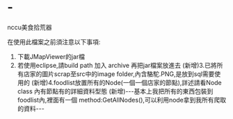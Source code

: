 # -
nccu美食拾荒器

在使用此檔案之前須注意以下事項:
1. 下載JMapViewer的jar檔
2. 若使用eclipse,請build path 加入 archive 再把jar檔案放進去
(新增)3.已將所有店家的圖片scrap至src中的image folder,內含駱駝.PNG,是放到sql需要使用的
(新增)4.foodlist放置所有的Node(一個一個店家的節點),詳述請看Node class 內有節點有的詳細資料型態
(新增)---基本上我把所有的東西包裝到foodlist內,裡面有一個 method:GetAllNodes(),可以利用node拿到我所有爬取的資料---
